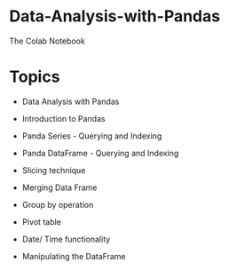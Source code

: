 # Data-Analysis-with-Pandas
The Colab Notebook 
# Topics
- Data Analysis with Pandas
  
- Introduction to Pandas
  
- Panda Series - Querying and Indexing
  
- Panda DataFrame - Querying and Indexing
  
- Slicing technique
  
- Merging Data Frame
  
- Group by operation
  
- Pivot table
  
- Date/ Time functionality
  
- Manipulating the DataFrame
